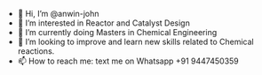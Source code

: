 - 👋 Hi, I’m @anwin-john
- 👀 I’m interested in Reactor and Catalyst Design
- 🌱 I’m currently doing Masters in Chemical Engineering
- 💞️ I’m looking to improve and learn new skills related to Chemical reactions.
- 📫 How to reach me: text me on Whatsapp +91 9447450359

<!---
anwin-john/anwin-john is a ✨ special ✨ repository because its `README.md` (this file) appears on your GitHub profile.
You can click the Preview link to take a look at your changes.
--->
